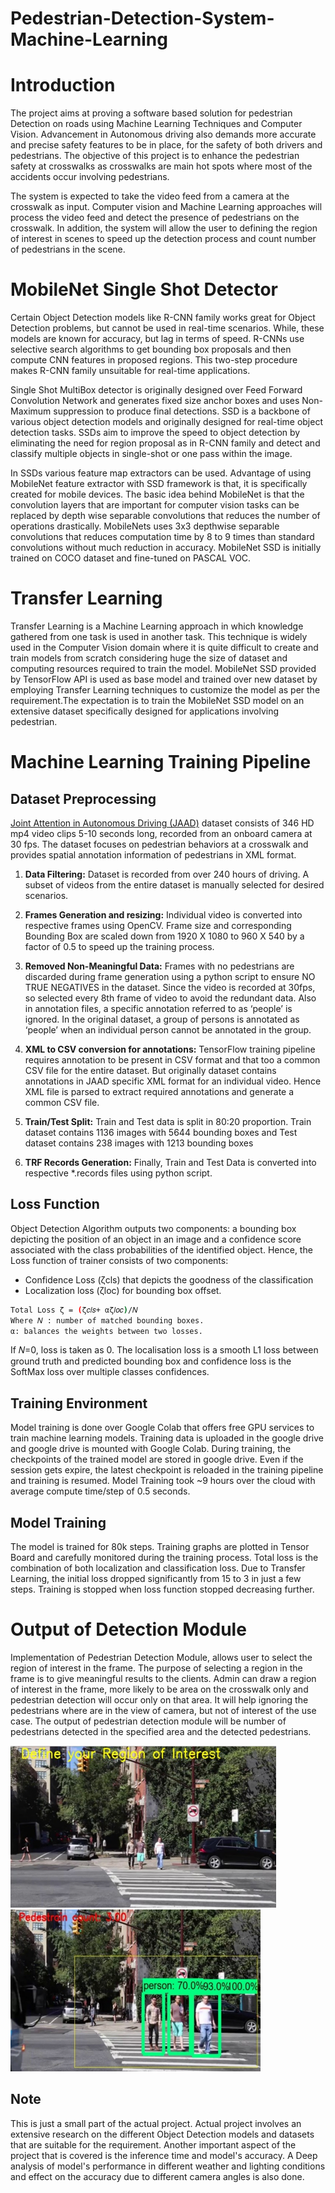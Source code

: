 # Pedestrian-Detection-System-Machine-Learning
# Introduction

The project aims at proving a software based solution for pedestrian Detection on roads using Machine Learning Techniques and Computer Vision. Advancement in Autonomous driving also demands more accurate and precise safety features to be in place, for the safety of both drivers and pedestrians. The objective of this project is to enhance the pedestrian safety at crosswalks as crosswalks are main hot spots where most of the accidents occur involving pedestrians.

The system is expected to take the video feed from a camera at the crosswalk as input. Computer vision and Machine Learning approaches will process the video feed and detect the presence of pedestrians on the crosswalk. In addition, the system will allow the user to defining the region of interest in scenes to speed up the detection process and count number of pedestrians in the scene.

# MobileNet Single Shot Detector
Certain Object Detection models like R-CNN family works great for Object Detection problems, but cannot be used in real-time scenarios. While, these models are known for accuracy, but lag in terms of speed. R-CNNs use selective search algorithms to get bounding box proposals and then compute CNN features in proposed regions. This two-step procedure makes R-CNN family unsuitable for real-time applications.

Single Shot MultiBox detector is originally designed over Feed Forward Convolution Network and generates fixed size anchor boxes and uses Non-Maximum suppression to produce final detections. SSD is a backbone of various object detection models and originally designed for real-time object detection tasks. SSDs aim to improve the speed to object detection by eliminating the need for region proposal as in R-CNN family and detect and classify multiple objects in single-shot or one pass within the image.

In SSDs various feature map extractors can be used. Advantage of using MobileNet feature extractor with SSD framework is that, it is specifically created for mobile devices. The basic idea behind MobileNet is that the convolution layers that are important for computer vision tasks can be replaced by depth wise separable convolutions that reduces the number of operations drastically. MobileNets uses 3x3 depthwise separable convolutions that reduces computation time by 8 to 9 times than standard convolutions without much reduction in accuracy. MobileNet SSD is initially trained on COCO dataset and fine-tuned on PASCAL VOC.


# Transfer Learning
Transfer Learning is a Machine Learning approach in which knowledge gathered from one task is used in another task. This technique is widely used in the Computer Vision domain where it is quite difficult to create and train models from scratch considering huge the size of dataset and computing resources required to train the model. MobileNet SSD provided by TensorFlow API is used as base model and trained over new dataset by employing Transfer Learning techniques to customize the model as per
the requirement.The expectation is to train the MobileNet SSD model on an extensive dataset specifically designed for applications involving pedestrian.

# Machine Learning Training Pipeline
## Dataset Preprocessing
[Joint Attention in Autonomous Driving (JAAD)](http://data.nvision2.eecs.yorku.ca/JAAD_dataset/) dataset consists of 346 HD mp4 video clips 5-10 seconds long, recorded from an onboard camera at 30 fps. The dataset focuses on pedestrian behaviors at a crosswalk and provides spatial annotation information of pedestrians in XML format.
1. **Data Filtering:** Dataset is recorded from over 240 hours of driving. A subset of videos from the entire dataset is manually selected for desired scenarios. 

2. **Frames Generation and resizing:** Individual video is converted into respective frames using OpenCV. Frame size and corresponding Bounding Box are scaled down from 1920 X 1080 to 960 X 540 by a factor of 0.5 to speed up the training process.

3. **Removed Non-Meaningful Data:** Frames with no pedestrians are discarded during frame generation using a python script to ensure NO TRUE NEGATIVES in the dataset. Since the video is recorded at 30fps, so selected every 8th frame of video to avoid the redundant data. Also in annotation files, a specific annotation referred to as ‘people’ is ignored. In the original dataset, a group of persons is annotated as ‘people’ when an individual person cannot be annotated in the group.

4. **XML to CSV conversion for annotations:** TensorFlow training pipeline requires annotation to be present in CSV format and that too a common CSV file for the entire dataset. But originally dataset contains annotations in JAAD specific XML format for an individual video. Hence XML file is parsed to extract required annotations and generate a common CSV file.

5. **Train/Test Split:** Train and Test data is split in 80:20 proportion. Train dataset contains 1136 images with 5644 bounding boxes and Test dataset contains 238 images with 1213 bounding boxes

6. **TRF Records Generation:** Finally, Train and Test Data is converted into respective *.records files using python script.

## Loss Function

Object Detection Algorithm outputs two components: a bounding box depicting the position of an object in an image and a confidence score associated with the class probabilities of the identified object. Hence, the Loss function of trainer consists of two components:
- Confidence Loss (ζcls) that depicts the goodness of the classification
- Localization loss (ζloc) for bounding box offset.
```bash
Total Loss ζ = (ζ𝑐𝑙𝑠+ αζ𝑙𝑜𝑐)/𝑁
Where 𝑁 : number of matched bounding boxes.
α: balances the weights between two losses.
```

If 𝑁=0, loss is taken as 0. The localisation loss is a smooth L1 loss between ground truth and predicted bounding box and confidence loss is the SoftMax loss over multiple classes confidences.

## Training Environment
Model training is done over Google Colab that offers free GPU services to train machine learning models. Training data is uploaded in the google drive and google drive is mounted with Google Colab. During training, the checkpoints of the trained model are stored in google drive. Even if the session gets expire, the latest checkpoint is reloaded in the training pipeline and training is resumed. Model Training took ~9 hours over the cloud with average compute time/step of 0.5 seconds.

## Model Training
The model is trained for 80k steps. Training graphs are plotted in Tensor Board and carefully monitored during the training process. Total loss is the combination of both localization and classification loss. Due to Transfer Learning, the initial loss dropped significantly from 15 to 3 in just a few steps. Training is stopped when loss function stopped decreasing further.


# Output of Detection Module
Implementation of Pedestrian Detection Module, allows user to select the region of interest in the frame. The purpose of selecting a region in the frame is to give meaningful results to the clients. Admin can draw a region of interest in the frame, more likely to be area on the crosswalk only and pedestrian detection will occur only on that area. It will help ignoring the pedestrians where are in the view of camera, but not of interest of the use case. The output of pedestrian detection module will be number of pedestrians detected in the specified area and the detected pedestrians.

<p float="left">
  <img src="/images/Picture1.jpg" width="425" />
  <img src="/images/Picture2.jpg" width="400" /> 
</p>

## Note

This is just a small part of the actual project. Actual project involves an extensive research on the different Object Detection models and datasets that are suitable for the requirement. Another important aspect of the project that is covered is the inference time and model's accuracy. A Deep analysis of model's performance in different weather and lighting conditions and effect on the accuracy due to different camera angles is also done.
